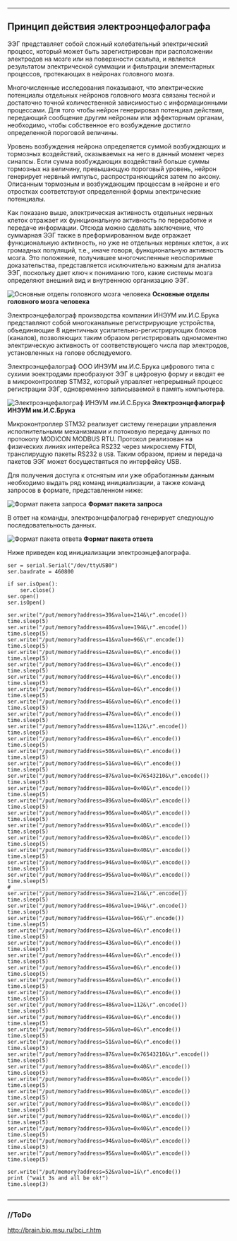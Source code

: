 ****
## Принцип действия электроэнцефалографа<a name="2"></a>


ЭЭГ представляет собой сложный колебательный электрический процесс, который может быть зарегистрирован при расположении электродов на мозге или на поверхности скальпа, и является результатом электрической суммации и фильтрации элементарных процессов, протекающих в нейронах головного мозга.

Многочисленные исследования показывают, что электрические потенциалы отдельных нейронов головного мозга связаны тесной и достаточно точной количественной зависимостью с информационными процессами. Для того чтобы нейрон генерировал потенциал действия, передающий сообщение другим нейронам или эффекторным органам, необходимо, чтобы собственное его возбуждение достигло определенной пороговой величины.

Уровень возбуждения нейрона определяется суммой возбуждающих и тормозных воздействий, оказываемых на него в данный момент через синапсы. Если сумма возбуждающих воздействий больше суммы тормозных на величину, превышающую пороговый уровень, нейрон генерирует нервный импульс, распространяющийся затем по аксону. Описанным тормозным и возбуждающим процессам в нейроне и его отростках соответствуют определенной формы электрические потенциалы.

Как показано выше, электрическая активность отдельных нервных клеток отражает их функциональную активность по переработке и передаче информации. Отсюда можно сделать заключение, что суммарная ЭЭГ также в преформированном виде отражает функциональную активность, но уже не отдельных нервных клеток, а их громадных популяций, т.е., иначе говоря, функциональную активность мозга. Это положение, получившее многочисленные неоспоримые доказательства, представляется исключительно важным для анализа ЭЭГ, поскольку дает ключ к пониманию того, какие системы мозга определяют внешний вид и внутреннюю организацию ЭЭГ.

![Основные отделы головного мозга человека](assets/brain.png)
**Основные отделы головного мозга человека**


Электроэнцефалограф производства компании ИНЭУМ им.И.С.Брука представляют собой многоканальные регистрирующие устройства, объединяющие 8 идентичных усилительно-регистрирующих блоков (каналов), позволяющих таким образом регистрировать одномоментно электрическую активность от соответствующего числа пар электродов, установленных на голове обследуемого.

Электроэнцефалограф ООО ИНЭУМ им.И.С.Брука цифрового типа с сухими эоектродами преобразуют ЭЭГ в цифровую форму и вводят ее в микроконтроллер STM32, который управляет  непрерывный процесс регистрации ЭЭГ, одновременно записываемой в память компьютера.

![Электроэнцефалограф ИНЭУМ им.И.С.Брука](assets/eeg.jpg)
**Электроэнцефалограф ИНЭУМ им.И.С.Брука**	


Микроконтроллер STM32 реализует систему генерации управления исполнительными механизмами и потоковую передачу данных по протоколу MODICON MODBUS RTU. 
Протокол реализован на физических линиях интерейса RS232 через микросхему FTDI, транслирущую пакеты RS232 в `USB`. Таким образом, прием и передача пакетов ЭЭГ может босуществяться по интерфейсу USB. 

Для получения доступа к отснятым или уже обработанным данным необходимо выдать ряд команд инициализации, а также команд запросов в формате, представленном ниже:


![Формат пакета запроса](assets/burst.jpg)
**Формат пакета запроса**

В ответ на команды, электроэнцефалограф генерирует следующую последовательность данных. 

![Формат пакета ответа](assets/burst1.jpg)
**Формат пакета ответа**

Ниже приведен код инициализации электроэнцефалографа. 

```
ser = serial.Serial("/dev/ttyUSB0")
ser.baudrate = 460800

if ser.isOpen():
    ser.close()
ser.open()
ser.isOpen()

ser.write("/put/memory?address=39&value=214&\r".encode())
time.sleep(5)
ser.write("/put/memory?address=40&value=194&\r".encode())
time.sleep(5)
ser.write("/put/memory?address=41&value=96&\r".encode())
time.sleep(5)
ser.write("/put/memory?address=42&value=0&\r".encode())
time.sleep(5)
ser.write("/put/memory?address=43&value=0&\r".encode())
time.sleep(5)
ser.write("/put/memory?address=44&value=0&\r".encode())
time.sleep(5)
ser.write("/put/memory?address=45&value=0&\r".encode())
time.sleep(5)
ser.write("/put/memory?address=46&value=0&\r".encode())
time.sleep(5)
ser.write("/put/memory?address=47&value=0&\r".encode())
time.sleep(5)
ser.write("/put/memory?address=48&value=112&\r".encode())
time.sleep(5)
ser.write("/put/memory?address=49&value=0&\r".encode())
time.sleep(5)
ser.write("/put/memory?address=50&value=0&\r".encode())
time.sleep(5)
ser.write("/put/memory?address=51&value=0&\r".encode())
time.sleep(5)
ser.write("/put/memory?address=87&value=0x76543210&\r".encode())
time.sleep(5)
ser.write("/put/memory?address=88&value=0x40&\r".encode())
time.sleep(5)
ser.write("/put/memory?address=89&value=0x40&\r".encode())
time.sleep(5)
ser.write("/put/memory?address=90&value=0x40&\r".encode())
time.sleep(5)
ser.write("/put/memory?address=91&value=0x40&\r".encode())
time.sleep(5)
ser.write("/put/memory?address=92&value=0x40&\r".encode())
time.sleep(5)
ser.write("/put/memory?address=93&value=0x40&\r".encode())
time.sleep(5)
ser.write("/put/memory?address=94&value=0x40&\r".encode())
time.sleep(5)
ser.write("/put/memory?address=95&value=0x40&\r".encode())
time.sleep(5)
# _______________________________________________________
ser.write("/put/memory?address=39&value=214&\r".encode())
time.sleep(5)
ser.write("/put/memory?address=40&value=194&\r".encode())
time.sleep(5)
ser.write("/put/memory?address=41&value=96&\r".encode())
time.sleep(5)
ser.write("/put/memory?address=42&value=0&\r".encode())
time.sleep(5)
ser.write("/put/memory?address=43&value=0&\r".encode())
time.sleep(5)
ser.write("/put/memory?address=44&value=0&\r".encode())
time.sleep(5)
ser.write("/put/memory?address=45&value=0&\r".encode())
time.sleep(5)
ser.write("/put/memory?address=46&value=0&\r".encode())
time.sleep(5)
ser.write("/put/memory?address=47&value=0&\r".encode())
time.sleep(5)
ser.write("/put/memory?address=48&value=112&\r".encode())
time.sleep(5)
ser.write("/put/memory?address=49&value=0&\r".encode())
time.sleep(5)
ser.write("/put/memory?address=50&value=0&\r".encode())
time.sleep(5)
ser.write("/put/memory?address=51&value=0&\r".encode())
time.sleep(5)
ser.write("/put/memory?address=87&value=0x76543210&\r".encode())
time.sleep(5)
ser.write("/put/memory?address=88&value=0x40&\r".encode())
time.sleep(5)
ser.write("/put/memory?address=89&value=0x40&\r".encode())
time.sleep(5)
ser.write("/put/memory?address=90&value=0x40&\r".encode())
time.sleep(5)
ser.write("/put/memory?address=91&value=0x40&\r".encode())
time.sleep(5)
ser.write("/put/memory?address=92&value=0x40&\r".encode())
time.sleep(5)
ser.write("/put/memory?address=93&value=0x40&\r".encode())
time.sleep(5)
ser.write("/put/memory?address=94&value=0x40&\r".encode())
time.sleep(5)
ser.write("/put/memory?address=95&value=0x40&\r".encode())
time.sleep(5)

ser.write("/put/memory?address=52&value=1&\r".encode())
print ("wait 3s and all be ok!")
time.sleep(3)


```

****
### //ToDo <a name="21"></a>

http://brain.bio.msu.ru/bci_r.htm

